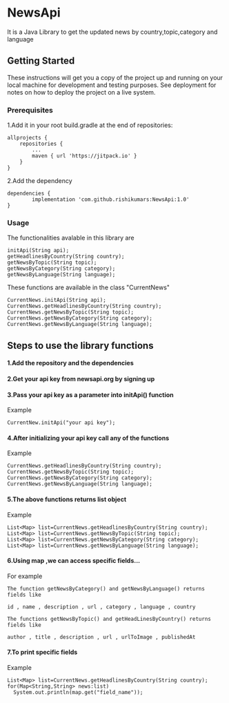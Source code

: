 # NewsApi

It is a Java Library to get the updated news by country,topic,category and language

## Getting Started

These instructions will get you a copy of the project up and running on your local machine for development and testing purposes. See deployment for notes on how to deploy the project on a live system.

### Prerequisites

1.Add it in your root build.gradle at the end of repositories:

	allprojects {
		repositories {
			...
			maven { url 'https://jitpack.io' }
		}
	}

 2.Add the dependency

	dependencies {
	        implementation 'com.github.rishikumars:NewsApi:1.0'
	}

### Usage

The functionalities avalable in this library are
  ```
  initApi(String api);
  getHeadlinesByCountry(String country);
  getNewsByTopic(String topic);
  getNewsByCategory(String category);
  getNewsByLanguage(String language);
```
These functions are available in the class "CurrentNews"

```
CurrentNews.initApi(String api);
CurrentNews.getHeadlinesByCountry(String country);
CurrentNews.getNewsByTopic(String topic);
CurrentNews.getNewsByCategory(String category);
CurrentNews.getNewsByLanguage(String language);
```

## Steps to use the library functions

#### 1.Add the repository and the dependencies
#### 2.Get your api key from newsapi.org by signing up
#### 3.Pass your api key as a parameter into initApi() function
 
 Example 
 ```
 CurrentNew.initApi("your api key");
```
#### 4.After initializing your api key call any of the functions

Example
```
CurrentNews.getHeadlinesByCountry(String country);
CurrentNews.getNewsByTopic(String topic);
CurrentNews.getNewsByCategory(String category);
CurrentNews.getNewsByLanguage(String language);
```

#### 5.The above functions returns list object

Example
```
List<Map> list=CurrentNews.getHeadlinesByCountry(String country);
List<Map> list=CurrentNews.getNewsByTopic(String topic);
List<Map> list=CurrentNews.getNewsByCategory(String category);
List<Map> list=CurrentNews.getNewsByLanguage(String language);

```
#### 6.Using map ,we can access specific fields...

For example 
```
The function getNewsByCategory() and getNewsByLanguage() returns fields like 

id , name , description , url , category , language , country
```


```
The functions getNewsByTopic() and getHeadLinesByCountry() returns fields like

author , title , description , url , urlToImage , publishedAt 
```
#### 7.To print specific fields

Example 

```
List<Map> list=CurrentNews.getHeadlinesByCountry(String country);
for(Map<String,String> news:list)
  System.out.println(map.get("field_name"));


